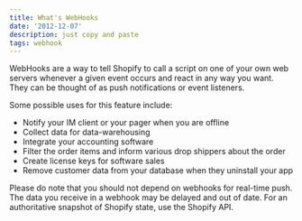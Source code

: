 ```yaml
---
title: What's WebHooks
date: '2012-12-07'
description: just copy and paste
tags: webhook
---
```

<p>WebHooks are a way to tell Shopify to call a script on one of your own web servers whenever a given event occurs and react in any way you want. They can be thought of as push notifications or event listeners.</p>
<p>Some possible uses for this feature include:</p>
<ul>
<li>Notify your IM client or your pager when you are offline</li>
<li>Collect data for data-warehousing</li>
<li>Integrate your accounting software</li>
<li>Filter the order items and inform various drop shippers about the order</li>
<li>Create license keys for software sales</li>
<li>Remove customer data from your database when they uninstall your app</li>
</ul>
<p>Please do note that you should not depend on webhooks for real-time push. The data you receive in a webhook may be delayed and out of date. For an authoritative snapshot of Shopify state, use the Shopify API.</p>